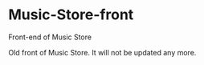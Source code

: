 # Music-Store-front
Front-end of Music Store

Old front of Music Store. It will not be updated any more. 
